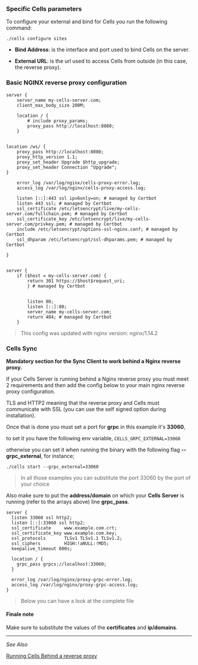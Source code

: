 ### Specific Cells parameters

To configure your external and bind for Cells you run the following command:

```
./cells configure sites
```

* **Bind Address**: is the interface and port used to bind Cells on the server.

* **External URL**: is the url used to access Cells from outside (in this case, the reverse proxy).

### Basic NGINX reverse proxy configuration

```nginx
server {
    server_name my-cells-server.com;
    client_max_body_size 200M;

    location / {
        # include proxy_params;
        proxy_pass http://localhost:8080;
    }


location /ws/ {
    proxy_pass http://localhost:8080;
    proxy_http_version 1.1;
    proxy_set_header Upgrade $http_upgrade;
    proxy_set_header Connection "Upgrade";
}

    error_log /var/log/nginx/cells-proxy-error.log;
    access_log /var/log/nginx/cells-proxy-access.log;

    listen [::]:443 ssl ipv6only=on; # managed by Certbot
    listen 443 ssl; # managed by Certbot
    ssl_certificate /etc/letsencrypt/live/my-cells-server.com/fullchain.pem; # managed by Certbot
    ssl_certificate_key /etc/letsencrypt/live/my-cells-server.com/privkey.pem; # managed by Certbot
    include /etc/letsencrypt/options-ssl-nginx.conf; # managed by Certbot
    ssl_dhparam /etc/letsencrypt/ssl-dhparams.pem; # managed by Certbot

}


server {
    if ($host = my-cells-server.com) {
        return 301 https://$host$request_uri;
        } # managed by Certbot


        listen 80;
        listen [::]:80;
        server_name my-cells-server.com;
        return 404; # managed by Certbot
    }
```

> This config was updated with nginx version: nginx/1.14.2

### Cells Sync

**Mandatory section for the Sync Client to work behind a Nginx reverse proxy.**

If your Cells Server is running behind a Nginx reverse proxy you must meet 2 requirements and then add the config below to your main nginx reverse proxy configuration.

TLS and HTTP2 meaning that the reverse proxy and Cells must communicate with SSL (you can use the self signed option during installation).

Once that is done you must set a port for **grpc** in this example it's **33060**,

to set it you have the following env variable, `CELLS_GRPC_EXTERNAL=33060`

otherwise you can set it when running the binary with the following flag **--grpc_external**, for instance;

`./cells start --grpc_external=33060`


> In all those examples you can substitute the port 33060 by the port of your choice

Also make sure to put the **address/domain** on which your **Cells Server** is running (refer to the arrays above) line **grpc_pass**.

```nginx
server {
  listen 33060 ssl http2;
  listen [::]:33060 ssl http2;
  ssl_certificate     www.example.com.crt;
  ssl_certificate_key www.example.com.key;
  ssl_protocols       TLSv1 TLSv1.1 TLSv1.2;
  ssl_ciphers         HIGH:!aNULL:!MD5;
  keepalive_timeout 600s;
  
  location / {
    grpc_pass grpcs://localhost:33060;
  }
  
  error_log /var/log/nginx/proxy-grpc-error.log;
  access_log /var/log/nginx/proxy-grpc-access.log;
}
```

> Below you can have a look at the complete file

#### Finale note

Make sure to substitute the values of the **certificates** and **ip/domains**.

--------------------------------------------------------------------------------------------------------
_See Also_

[Running Cells Behind a reverse proxy](../../cells/v2/run-cells-behind-proxy)